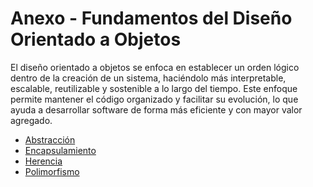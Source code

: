 # Anexo - Fundamentos del Diseño Orientado a Objetos

El diseño orientado a objetos se enfoca en establecer un orden lógico dentro de la creación de un sistema, haciéndolo más interpretable, escalable, reutilizable y sostenible a lo largo del tiempo. Este enfoque permite mantener el código organizado y facilitar su evolución, lo que ayuda a desarrollar software de forma más eficiente y con mayor valor agregado.

- [Abstracción](DOOAbstraccion.md)
- [Encapsulamiento](DOOEncapsulamiento.md)
- [Herencia](DOOHerencia.md)
- [Polimorfismo](DOOPolimorfismo.md)
